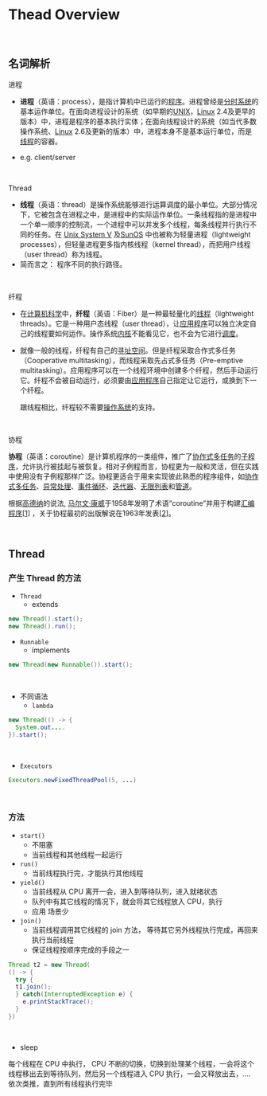 # Thead Overview

&nbsp;

## 名词解析

进程

- **进程**（英语：process），是指计算机中已运行的[程序](https://zh.wikipedia.org/wiki/程式)。进程曾经是[分时系统](https://zh.wikipedia.org/wiki/分時系統)的基本运作单位。在面向进程设计的系统（如早期的[UNIX](https://zh.wikipedia.org/wiki/UNIX)，[Linux](https://zh.wikipedia.org/wiki/Linux) 2.4及更早的版本）中，进程是程序的基本执行实体；在面向线程设计的系统（如当代多数操作系统、[Linux](https://zh.wikipedia.org/wiki/Linux) 2.6及更新的版本）中，进程本身不是基本运行单位，而是[线程](https://zh.wikipedia.org/wiki/執行緒)的容器。

- e.g. client/server

&nbsp;

Thread

- **线程**（英语：thread）是操作系统能够进行运算调度的最小单位。大部分情况下，它被包含在进程之中，是进程中的实际运作单位。一条线程指的是进程中一个单一顺序的控制流，一个进程中可以并发多个线程，每条线程并行执行不同的任务。在 [Unix System V](https://zh.wikipedia.org/wiki/Unix) 及[SunOS](https://zh.wikipedia.org/wiki/SunOS) 中也被称为轻量进程（lightweight processes），但轻量进程更多指内核线程（kernel thread），而把用户线程（user thread）称为线程。
- 简而言之： 程序不同的执行路径。

&nbsp;

纤程

- 在[计算机科学](https://zh.wikipedia.org/wiki/計算機科學)中，**纤程**（英语：Fiber）是一种最轻量化的[线程](https://zh.wikipedia.org/wiki/线程)（lightweight threads）。它是一种用户态线程（user thread），让[应用程序](https://zh.wikipedia.org/wiki/應用程式)可以独立决定自己的线程要如何运作。操作系统[内核](https://zh.wikipedia.org/wiki/内核)不能看见它，也不会为它进行[调度](https://zh.wikipedia.org/wiki/排程)。

- 就像一般的线程，纤程有自己的[寻址空间](https://zh.wikipedia.org/wiki/定址空間)。但是纤程采取合作式多任务（Cooperative multitasking），而线程采取先占式多任务（Pre-emptive multitasking）。应用程序可以在一个线程环境中创建多个纤程，然后手动运行它。纤程不会被自动运行，必须要由[应用程序](https://zh.wikipedia.org/wiki/應用程式)自己指定让它运行，或换到下一个纤程。

  跟线程相比，纤程较不需要[操作系统](https://zh.wikipedia.org/wiki/作業系統)的支持。

&nbsp;

协程

**协程**（英语：coroutine）是计算机程序的一类组件，推广了[协作式多任务](https://zh.wikipedia.org/wiki/协作式多任务)的[子程序](https://zh.wikipedia.org/wiki/子程序)，允许执行被挂起与被恢复。相对子例程而言，协程更为一般和灵活，但在实践中使用没有子例程那样广泛。协程更适合于用来实现彼此熟悉的程序组件，如[协作式多任务](https://zh.wikipedia.org/wiki/协作式多任务)、[异常处理](https://zh.wikipedia.org/wiki/异常处理)、[事件循环](https://zh.wikipedia.org/wiki/事件循环)、[迭代器](https://zh.wikipedia.org/wiki/迭代器)、[无限列表](https://zh.wikipedia.org/wiki/惰性求值)和[管道](https://zh.wikipedia.org/wiki/管道_(软件))。

根据[高德纳](https://zh.wikipedia.org/wiki/高德纳)的说法, [马尔文·康威](https://zh.wikipedia.org/wiki/马尔文·康威)于1958年发明了术语“coroutine”并用于构建[汇编程序](https://zh.wikipedia.org/wiki/汇编语言)[[1\]](https://zh.wikipedia.org/wiki/协程#cite_note-KnuthVol1_1_4_5-1) ，关于协程最初的出版解说在1963年发表[[2\]](https://zh.wikipedia.org/wiki/协程#cite_note-Conway1963-2)。&nbsp;

&nbsp;

## Thread

### 产生 Thread 的方法

- `Thread`
  - extends

```java
new Thread().start();
new Thread().run();
```



- `Runnable`
  - implements 

```java
new Thread(new Runnable()).start();
```

&nbsp;

- 不同语法
  - `lambda`

```java
new Thread(() -> {
  System.out....
}).start();
```

&nbsp;

- `Executors`

```java
Executors.newFixedThreadPool(5, ...)
```

&nbsp;

### 方法

- `start()`
  - 不阻塞
  - 当前线程和其他线程一起运行 
- `run()`
  - 当前线程执行完，才能执行其他线程
- `yield()`
  - 当前线程从 CPU 离开一会，进入到等待队列，进入就绪状态
  - 队列中有其它线程的情况下，就会将其它线程放入 CPU，执行
  - 应用 场景少
- `join()`
  - 当前线程调用其它线程的 join 方法， 等待其它另外线程执行完成，再回来执行当前线程
  - 保证线程按顺序完成的手段之一

```java
Thread t2 = new Thread(
() -> {
  try {
  t1.join();
  } catch(InterruptedException e) {
    e.printStackTrace();
  }
})
```

&nbsp;

- sleep

每个线程在 CPU 中执行， CPU 不断的切换，切换到处理某个线程，一会将这个线程移出去到等待队列，然后另一个线程进入 CPU 执行，一会又释放出去，.... 依次类推，直到所有线程执行完毕

&nbsp;

 

&nbsp;

&nbsp;



&nbsp;



